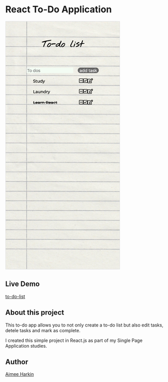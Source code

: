 # React To-Do Application

![app-screenshot](img/image.png)


## Live Demo

[to-do-list](https://spa-todolist-aimhark.vercel.app/)

## About this project

This to-do app allows you to not only create a to-do list but also edit tasks, detele tasks and mark as complete.

I created this simple project in React.js as part of my Single Page Application studies. 

## Author

[Aimee Harkin](https://github.com/aimhark)


